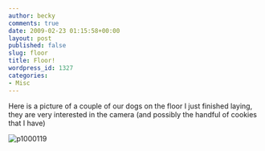 ```yaml
---
author: becky
comments: true
date: 2009-02-23 01:15:58+00:00
layout: post
published: false
slug: floor
title: Floor!
wordpress_id: 1327
categories:
- Misc
---
```


Here is a picture of a couple of our dogs on the floor I just finished laying, they are very interested in the camera (and possibly the handful of cookies that I have)




![p1000119](http://beta.beckyjenson.com/wp-content/uploads/2009/02/p1000119.jpg)
